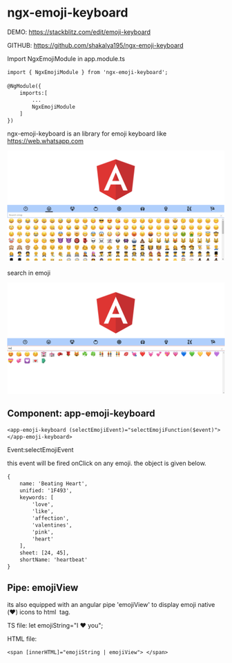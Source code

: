 # ngx-emoji-keyboard

DEMO: https://stackblitz.com/edit/emoji-keyboard

GITHUB: https://github.com/shakalya195/ngx-emoji-keyboard

Import NgxEmojiModule in app.module.ts
```
import { NgxEmojiModule } from 'ngx-emoji-keyboard';

@NgModule({
    imports:[ 
        ...
        NgxEmojiModule
    ]
})
```

ngx-emoji-keyboard is an library for emoji keyboard like https://web.whatsapp.com

![alt text](https://github.com/shakalya195/ngx-emoji-keyboard/blob/master/assets/images/ngx-emoji-keyboard-1.png?raw=true)

search in emoji

![alt text](https://github.com/shakalya195/ngx-emoji-keyboard/blob/master/assets/images/ngx-emoji-keyboard-2.png?raw=true)


## Component: app-emoji-keyboard
```
<app-emoji-keyboard (selectEmojiEvent)="selectEmojiFunction($event)"></app-emoji-keyboard>
```
Event:selectEmojiEvent

this event will be fired onClick on any emoji. the object is given below.

```
{
    name: 'Beating Heart',
    unified: '1F493',
    keywords: [
        'love',
        'like',
        'affection',
        'valentines',
        'pink',
        'heart'
    ],
    sheet: [24, 45],
    shortName: 'heartbeat'
}
```

## Pipe: emojiView

its also equipped with an angular pipe 'emojiView' to display emoji native (♥️) icons to html <img /> tag.

TS file: let emojiString="I ♥️ you";

HTML file: 
```
<span [innerHTML]="emojiString | emojiView"> </span>
```


